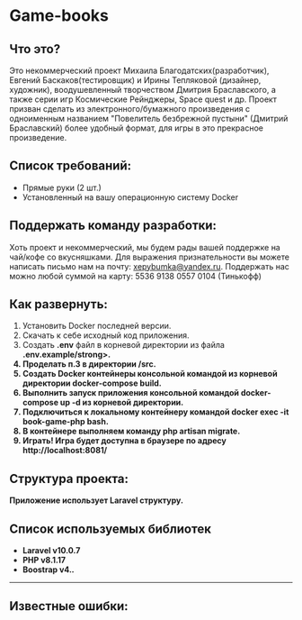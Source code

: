 # Game-books

Что это?
------
Это некоммерческий проект Михаила Благодатских(разработчик), Евгений Баскаков(тестировщик) и  Ирины Тепляковой (дизайнер, художник), воодушевленный творчеством Дмитрия Браславского, а также серии игр
Космические Рейнджеры, Space quest и др.
Проект призван сделать из электронного/бумажного произведения с одноименным названием "Повелитель безбрежной пустыни" (Дмитрий Браславский)
более удобный формат, для игры в это прекрасное произведение.

Список требований:
------

- Прямые руки (2 шт.)
- Установленный на вашу операционную систему Docker

Поддержать команду разработки:
-----
Хоть проект и некоммерческий, мы будем рады вашей поддержке на чай/кофе со вкусняшками.
Для выражения признательности вы можете написать письмо нам на почту: xepybumka@yandex.ru.
Поддержать нас можно любой суммой на карту: 5536 9138 0557 0104 (Тинькофф)

Как развернуть:
------
1. Установить Docker последней версии.
2. Скачать к себе исходный код приложения.
3. Создать <strong>.env</strong> файл в корневой директории из файла <strong>.env.example/strong>.
4. Проделать п.3 в директории <strong>/src</strong>.
5. Создать Docker контейнеры консольной командой из корневой директории <strong>docker-compose build</strong>.
6. Выполнить запуск приложения консольной командой <strong>docker-compose up -d</strong> из корневой директории.
7. Подключиться к локальному контейнеру командой <strong>docker exec -it book-game-php bash</strong>.
8. В контейнере выполняем команду <strong>php artisan migrate</strong>.
9. Играть!
Игра будет доступна в браузере по адресу http://localhost:8081/

Структура проекта:
-----
Приложение использует Laravel структуру.

Список используемых библиотек
------

- Laravel v10.0.7 
- PHP v8.1.17
- Boostrap v4.*.*

- ------

Известные ошибки:
------
